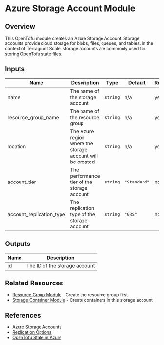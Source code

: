 # Azure Storage Account Module

## Overview

This OpenTofu module creates an Azure Storage Account. Storage accounts provide cloud storage for blobs, files, queues, and tables. In the context of Terragrunt Scale, storage accounts are commonly used for storing OpenTofu state files.

## Inputs

| Name | Description | Type | Default | Required |
|------|-------------|------|---------|----------|
| name | The name of the storage account | `string` | n/a | yes |
| resource_group_name | The name of the resource group | `string` | n/a | yes |
| location | The Azure region where the storage account will be created | `string` | n/a | yes |
| account_tier | The performance tier of the storage account | `string` | `"Standard"` | no |
| account_replication_type | The replication type of the storage account | `string` | `"GRS"` | no |

## Outputs

| Name | Description |
|------|-------------|
| id | The ID of the storage account |

## Related Resources

- [Resource Group Module](../resource-group/) - Create the resource group first
- [Storage Container Module](../storage-container/) - Create containers in this storage account

## References

- [Azure Storage Accounts](https://learn.microsoft.com/en-us/azure/storage/common/storage-account-overview)
- [Replication Options](https://learn.microsoft.com/en-us/azure/storage/common/storage-redundancy)
- [OpenTofu State in Azure](https://learn.microsoft.com/en-us/azure/developer/terraform/store-state-in-azure-storage)
